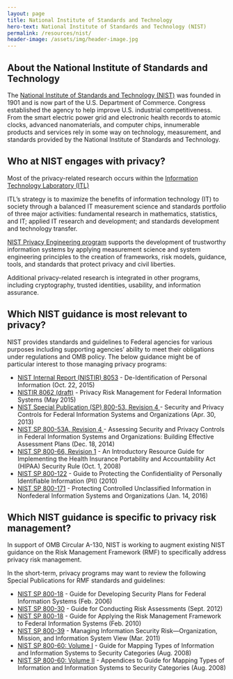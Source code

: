 ```yaml
---
layout: page
title: National Institute of Standards and Technology
hero-text: National Institute of Standards and Technology (NIST)
permalink: /resources/nist/
header-image: /assets/img/header-image.jpg
---
```

## About the National Institute of Standards and Technology
The <a href="https://www.nist.gov/">National Institute of Standards and Technology (NIST)</a> was founded in 1901 and is now part of the U.S. Department of Commerce. Congress established the agency to help improve U.S. industrial competitiveness. From the smart electric power grid and electronic health records to atomic clocks, advanced nanomaterials, and computer chips, innumerable products and services rely in some way on technology, measurement, and standards provided by the National Institute of Standards and Technology.

## Who at NIST engages with privacy?
Most of the privacy-related research occurs within the <a href="https://www.nist.gov/itl/about-itl">Information Technology Laboratory (ITL)</a>

ITL’s strategy is to maximize the benefits of information technology (IT) to society through a balanced IT measurement science and standards portfolio of three major activities: fundamental research in mathematics, statistics, and IT; applied IT research and development; and standards development and technology transfer.

<a href="http://csrc.nist.gov/projects/privacy_engineering/index.html">NIST Privacy Engineering program</a> supports the development of trustworthy information systems by applying measurement science and system engineering principles to the creation of frameworks, risk models, guidance, tools, and standards that protect privacy and civil liberties.

Additional privacy-related research is integrated in other programs, including cryptography, trusted identities, usability, and information assurance.

## Which NIST guidance is most relevant to privacy?
NIST provides standards and guidelines to Federal agencies for various purposes including supporting agencies’ ability to meet their obligations under regulations and OMB policy. The below guidance might be of particular interest to those managing privacy programs:

+ <a href="http://nvlpubs.nist.gov/nistpubs/ir/2015/NIST.IR.8053.pdf">NIST Internal Report (NISTIR) 8053</a> - De-Identification of Personal Information (Oct. 22, 2015)
+ <a href="http://csrc.nist.gov/publications/drafts/nistir-8062/nistir_8062_draft.pdf">NISTIR 8062 (draft)</a> - Privacy Risk Management for Federal Information Systems (May 2015)
+ <a href="http://csrc.nist.gov/publications/drafts/800-53-rev4/sp800-53-rev4-ipd.pdf">NIST Special Publication (SP) 800-53, Revision 4 </a>- Security and Privacy Controls for Federal Information Systems and Organizations (Apr. 30, 2013)
+ <a href="http://csrc.nist.gov/publications/drafts/800-53a/sp800_53a_r4_draft.pdf">NIST SP 800-53A, Revision 4 </a>- Assessing Security and Privacy Controls in Federal Information Systems and Organizations: Building Effective Assessment Plans (Dec. 18, 2014)
+ <a href="http://nvlpubs.nist.gov/nistpubs/Legacy/SP/nistspecialpublication800-66r1.pdf">NIST SP 800-66, Revision 1</a> - An Introductory Resource Guide for Implementing the Health Insurance Portability and Accountability Act (HIPAA) Security Rule (Oct. 1, 2008)
+ <a href="http://csrc.nist.gov/publications/nistpubs/800-122/sp800-122.pdf">NIST SP 800-122</a> - Guide to Protecting the Confidentiality of Personally Identifiable Information (PII) (2010)
+ <a href="http://nvlpubs.nist.gov/nistpubs/SpecialPublications/NIST.SP.800-171.pdf">NIST SP 800-171</a> - Protecting Controlled Unclassified Information in Nonfederal Information Systems and Organizations (Jan. 14, 2016)

## Which NIST guidance is specific to privacy risk management?
In support of OMB Circular A-130, NIST is working to augment existing NIST guidance on the Risk Management Framework (RMF) to specifically address privacy risk management.

In the short-term, privacy programs may want to review the following Special Publications for RMF standards and guidelines:

+ <a href="http://nvlpubs.nist.gov/nistpubs/Legacy/SP/nistspecialpublication800-18r1.pdf">NIST SP 800-18</a> - Guide for Developing Security Plans for Federal Information Systems (Feb. 2006)
+ <a href="http://nvlpubs.nist.gov/nistpubs/Legacy/SP/nistspecialpublication800-30r1.pdf">NIST SP 800-30</a> - Guide for Conducting Risk Assessments (Sept. 2012)
+ <a href="http://csrc.nist.gov/publications/nistpubs/800-37-rev1/sp800-37-rev1-final.pdf">NIST SP 800-18</a> - Guide for Applying the Risk Management Framework to Federal Information Systems (Feb. 2010)
+ <a href="http://csrc.nist.gov/publications/nistpubs/800-39/SP800-39-final.pdf">NIST SP 800-39</a> - Managing Information Security Risk—Organization, Mission, and Information System View (Mar. 2011)
+ <a href="http://csrc.nist.gov/publications/nistpubs/800-60-rev1/SP800-60_Vol1-Rev1.pdf">NIST SP 800-60: Volume I</a> - Guide for Mapping Types of Information and Information Systems to Security Categories (Aug. 2008)
+ <a href="http://csrc.nist.gov/publications/nistpubs/800-60-rev1/SP800-60_Vol2-Rev1.pdf">NIST SP 800-60: Volume II</a> - Appendices to Guide for Mapping Types of Information and Information Systems to Security Categories (Aug. 2008)
